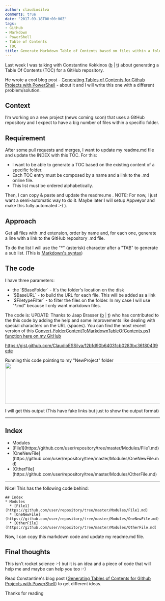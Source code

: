 ```yaml
---
author: claudiosilva
comments: true
date: "2017-09-18T00:00:00Z"
tags:
- GitHub
- Markdown
- PowerShell
- Table of Contents
- TOC
title: Generate Markdown Table of Contents based on files within a folder with PowerShell
---
```

Last week I was talking with Constantine Kokkinos (<a href="https://constantinekokkinos.com" target="_blank" rel="noopener">b</a> \| <a href="https://twitter.com/mobileck" target="_blank" rel="noopener">t</a>) about generating a Table Of Contents (TOC) for a GitHub repository.

He wrote a cool blog post - <a href="https://constantinekokkinos.com/articles/210/generating-tables-of-contents-for-github-projects-with-powershell" target="_blank" rel="noopener">Generating Tables of Contents for Github Projects with PowerShell</a> - about it and I will write this one with a different problem/solution.

<h2>Context</h2>

I’m working on a new project (news coming soon) that uses a GitHub repository and I expect to have a big number of files within a specific folder.

<h2>Requirement</h2>

After some pull requests and merges, I want to update my readme.md file and update the INDEX with this TOC.
For this:

<ul>
    <li>I want to be able to generate a TOC based on the existing content of a specific folder.</li>
    <li>Each TOC entry must be composed by a name and a link to the .md online file.</li>
    <li>This list must be ordered alphabetically.</li>
</ul>

Then, I can copy &amp; paste and update the readme.me .
NOTE: For now, I just want a semi-automatic way to do it. Maybe later I will setup Appveyor and make this fully automated :-) ).

<h2>Approach</h2>

Get all files with .md extension, order by name and, for each one, generate a line with a link to the GitHub repository .md file.

To do the list I will use the "*" (asterisk) character after a "TAB" to generate a sub list. (This is <a href="https://github.com/adam-p/markdown-here/wiki/Markdown-Cheatsheet" target="_blank" rel="noopener">Markdown's syntax</a>)

<h2>The code</h2>

I have three parameters:

<ul>
    <li>the `$BaseFolder` - It's the folder's location on the disk</li>
    <li>`$BaseURL` - to build the URL for each file. This will be added as a link</li>
    <li>`$FiletypeFilter` - to filter the files on the folder. In my case I will use "*.md" because I only want markdown files.</li>
</ul>

The code is:
UPDATE: Thanks to Jaap Brasser ([b](http://www.jaapbrasser.com) \| [t](http://@Jaap_Brasser)) who has contributed to the this code by adding the help and some improvements like dealing with special characters on the URL (spaces). You can find the most recent version of this <a href="https://github.com/ClaudioESSilva/SQLServer-PowerShell/blob/master/Convert-FolderContentToMarkdownTableOfContents.ps1" target="_blank" rel="noopener">Convert-FolderContentToMarkdownTableOfContents.ps1 function here on my GitHub</a>

https://gist.github.com/ClaudioESSilva/12b1d90b64031cb0283bc36180439ede

Running this code pointing to my "NewProject" folder
<img class="aligncenter size-full wp-image-777" src="https://claudioessilva.github.io/img/2017/09/folderstructure.png" alt="" width="549" height="133" />

I will get this output (This have fake links but just to show the output format)

<hr />

<h2>Index</h2>

<ul>
<li>Modules</li>
<li>[File1](https://github.com/user/repository/tree/master/Modules/File1.md)</li>
<li>[OneNewFile](https://github.com/user/repository/tree/master/Modules/OneNewFile.md)</li>
<li>[OtherFile](https://github.com/user/repository/tree/master/Modules/OtherFile.md)</li>
</ul>

<hr />

Nice! This has the following code behind:

``` text
## Index
* Modules
  * [File1](https://github.com/user/repository/tree/master/Modules/File1.md)
  * [OneNewFile](https://github.com/user/repository/tree/master/Modules/OneNewFile.md)
  * [OtherFile](https://github.com/user/repository/tree/master/Modules/OtherFile.md)
```

Now, I can copy this markdown code and update my readme.md file.

<h2>Final thoughts</h2>

This isn't rocket science :-) but it is an idea and a piece of code that will help me and maybe can help you too :-)

Read Constantine's blog post (<a href="https://constantinekokkinos.com/articles/210/generating-tables-of-contents-for-github-projects-with-powershell" target="_blank" rel="noopener">Generating Tables of Contents for Github Projects with PowerShell</a>) to get different ideas.

Thanks for reading
